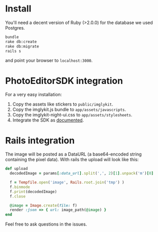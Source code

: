 # Install

You'll need a decent version of Ruby (>2.0.0) for the database we used Postgres.

```sh
bundle
rake db:create
rake db:migrate
rails s
```

and point your browser to ```localhost:3000```.

# PhotoEditorSDK integration

For a very easy installation:

1. Copy the assets like stickers to ```public/imglykit```.
2. Copy the imglykit.js bundle to ```app/assets/javascripts```.
3. Copy the imglykit-night-ui.css to ```app/assets/stylesheets```.
4. Integrate the SDK as [documented](https://www.photoeditorsdk.com/documentation/html5/integration).

# Rails integration

The image will be posted as a DataURL (a base64-encoded string containing the pixel data). With rails the upload will look like this:

```ruby
def upload
  decodedImage = params[:data_url].split(',', 2)[1].unpack('m')[0]

  f = Tempfile.open('image', Rails.root.join('tmp') )
  f.binmode
  f.print(decodedImage)
  f.close

  @image = Image.create(file: f)
  render :json => { url: image_path(@image) }
end
```

Feel free to ask questions in the issues.
